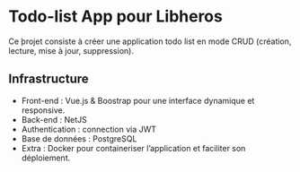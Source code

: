 # Todo-list App pour Libheros

Ce þrojet consiste à créer une application todo list en mode CRUD (création, lecture, mise à jour, suppression).

## Infrastructure

- Front-end : Vue.js & Boostrap pour une interface dynamique et responsive.
- Back-end : NetJS
- Authentication : connection via JWT
- Base de données : PostgreSQL
- Extra : Docker pour containeriser l’application et faciliter son déploiement.
